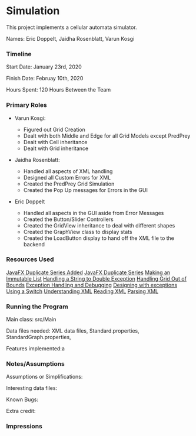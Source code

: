 Simulation
====

This project implements a cellular automata simulator.

Names: Eric Doppelt, Jaidha Rosenblatt, Varun Kosgi

### Timeline

Start Date: January 23rd, 2020

Finish Date: Februay 10th, 2020

Hours Spent: 120 Hours Between the Team

### Primary Roles

- Varun Kosgi:
    - Figured out Grid Creation
    - Dealt with both Middle and Edge for all Grid Models except PredPrey
    - Dealt with Cell inheritance
    - Dealt with Grid inheritance

- Jaidha Rosenblatt:
    - Handled all aspects of XML handling
    - Designed all Custom Errors for XML
    - Created the PredPrey Grid Simulation
    - Created the Pop Up messages for Errors in the GUI
   
- Eric Doppelt
    - Handled all aspects in the GUI aside from Error Messages
    - Created the Button/Slider Controllers
    - Created the GridView inheritance to deal with different shapes
    - Created the GraphView class to display stats
    - Created the LoadButton display to hand off the XML file to the backend


### Resources Used
[JavaFX Duplicate Series Added](https://stackoverflow.com/questions/32151435/javafx-duplicate-series-added)
[JavaFX Duplicate Series](https://stackoverflow.com/questions/38369601/javafx-chart-java-lang-illegalargumentexception-duplicate-series-added/38371845)
[Making an Immutable List](https://stackoverflow.com/questions/30348292/how-to-create-immutable-list-in-java)
[Handling a String to Double Exception](https://stackoverflow.com/questions/29954080/how-to-handle-exception-when-convert-string-to-double)
[Handling Grid Out of Bounds](https://stackoverflow.com/questions/29808883/how-to-check-if-a-2d-array-is-out-of-bounds)
[Exception Handling and Debugging](https://docs.oracle.com/cd/E17276_01/html/gsg_xml/java/exceptions.html)
[Designing with exceptions](https://www.javaworld.com/article/2076721/designing-with-exceptions.html?page=2)
[Using a Switch](https://www.w3schools.com/java/java_switch.asp)
[Understanding XML](https://www.w3schools.com/xml/xml_whatis.asp)
[Reading XML](https://javarevisited.blogspot.com/2011/12/parse-xml-file-in-java-example-tutorial.html)
[Parsing XML](https://www.edureka.co/blog/java-xml-parser/)

### Running the Program

Main class: src/Main

Data files needed: XML data files, Standard.properties, StandardGraph.properties, 

Features implemented:a



### Notes/Assumptions

Assumptions or Simplifications:

Interesting data files:

Known Bugs:

Extra credit:


### Impressions

